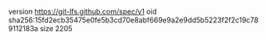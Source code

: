 version https://git-lfs.github.com/spec/v1
oid sha256:15fd2ecb35475e0fe5b3cd70e8abf669e9a2e9dd5b5223f2f2c19c789112183a
size 2205

